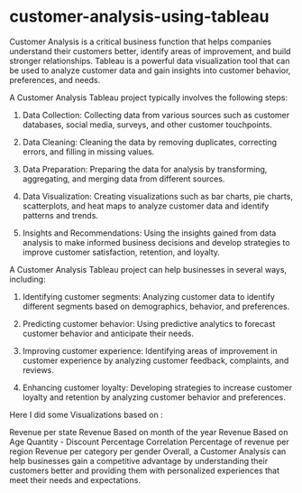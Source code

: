 # customer-analysis-using-tableau
Customer Analysis is a critical business function that helps companies understand their customers better, identify areas of improvement, and build stronger relationships. Tableau is a powerful data visualization tool that can be used to analyze customer data and gain insights into customer behavior, preferences, and needs.

A Customer Analysis Tableau project typically involves the following steps:


  1. Data Collection: Collecting data from various sources such as customer databases, social media, surveys, and other customer touchpoints.

  2. Data Cleaning: Cleaning the data by removing duplicates, correcting errors, and filling in missing values.

  3. Data Preparation: Preparing the data for analysis by transforming, aggregating, and merging data from different sources.

  4. Data Visualization: Creating visualizations such as bar charts, pie charts, scatterplots, and heat maps to analyze customer data and identify patterns and trends.

  5. Insights and Recommendations: Using the insights gained from data analysis to make informed business decisions and develop strategies to improve customer satisfaction, retention, and     loyalty.

A Customer Analysis Tableau project can help businesses in several ways, including:

  1. Identifying customer segments: Analyzing customer data to identify different segments based on demographics, behavior, and preferences.

  2. Predicting customer behavior: Using predictive analytics to forecast customer behavior and anticipate their needs.

  3. Improving customer experience: Identifying areas of improvement in customer experience by analyzing customer feedback, complaints, and reviews.

  4. Enhancing customer loyalty: Developing strategies to increase customer loyalty and retention by analyzing customer behavior and preferences.

Here I did some Visualizations based on :

Revenue per state
Revenue Based on month of the year
Revenue Based on Age
Quantity - Discount Percentage Correlation
Percentage of revenue per region
Revenue per category per gender
Overall, a Customer Analysis can help businesses gain a competitive advantage by understanding their customers better and providing them with personalized experiences that meet their needs and expectations.
